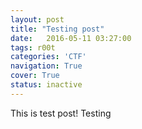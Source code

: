 ```yaml
---
layout: post
title: "Testing post"
date:   2016-05-11 03:27:00
tags: r00t
categories: 'CTF'
navigation: True
cover: True
status: inactive
---
```



This is test post!
Testing

